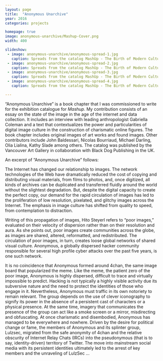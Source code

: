 ```yaml
---
layout: page
title:  "Anonymous Unarchive"
year: 2016
categories: projects

homepage: true
image: anonymous-unarchive/Mashup-Cover.png
width: 400

slideshow:
 - image: anonymous-unarchive/anonymous-spread-1.jpg
   caption: Spreads from the catalog MashUp - The Birth of Modern Culture (2016), including images of my work in the introduction of the section entitled “The Digital  Age An Introduction.”
 - image: anonymous-unarchive/anonymous-spread-2.jpg
   caption: Spreads from the catalog MashUp - The Birth of Modern Culture (2016), including images of my work in the introduction of the section entitled “The Digital  Age An Introduction.”
 - image: anonymous-unarchive/anonymous-spread-3.jpg
   caption: Spreads from the catalog MashUp - The Birth of Modern Culture (2016), including images of my work in the introduction of the section entitled “The Digital  Age An Introduction.”
 - image: anonymous-unarchive/anonymous-spread-4.jpg
   caption: Spreads from the catalog MashUp - The Birth of Modern Culture (2016), including images of my work in the introduction of the section entitled “The Digital  Age An Introduction.”

---
```

“Anonymous Unarchive” is a book chapter that I was commissioned to write for the exhibition catalogue for *Mashup*. My contribution consists of an essay on the state of the image in the age of the internet and data collection. It includes an interview with leading anthropologist Gabriella Coleman and a text that contextualizes the power and particularities of digital image culture in the construction of charismatic online figures. The book chapter includes original images of art works and found images. Other contributors include John Baldessari, Nicolas Bourriaud, Michael Darling, Olia Lialina, Kathy Slade among others. The catalog was published by the Vancouver Art Gallery in collaboration with Black Dog Publishing in the UK. 

An excerpt of “Anonymous Unarchive” follows:

The Internet has changed our relationship to images. The network technologies of the Web have dramatically reduced the cost of copying and distributing visual materials, from films to photos, and, once digitized, all kinds of archives can be duplicated and transferred fluidly around the world without the slightest degradation. But, despite the digital capacity to create the perfect copy, our demand for the rapid circulation of images has led to the proliferation of low resolution, pixelated, and glitchy images across the Internet. The emphasis in image culture has shifted from quality to speed, from contemplation to distraction.

Writing of this propagation of images, Hito Steyerl refers to “poor images,” evaluated on their velocity of dispersion rather than on their resolution and aura. As she points out, poor images create communities across the globe, as images are shared, altered, reformatted, and redistributed. The circulation of poor images, in turn, creates loose global networks of shared visual culture. Anonymous, a globally dispersed hacker community responsible for several high profile cyber attacks over the past five years, is one such network. 

It is no coincidence that Anonymous formed around 4chan, the same image board that popularized the meme. Like the meme, the patient zero of the poor image, Anonymous is highly dispersed, difficult to trace and virtually impossible to predict. Hacking is not typically a highly visible activity due its subversive nature and the need to protect the identities of those who engage in it. Nevertheless, Anonymous must traffic in its own notoriety to remain relevant. The group depends on the use of clever iconography to signify its power in the absence of a persistent cast of characters or a physical presence. At the same time, imagery that communicates the presence of the group can act like a smoke screen or a mirror, misdirecting and obfuscating. At once charismatic and disembodied, Anonymous has managed to be everywhere and nowhere. Driven by the desire for political change or fame, the members of Anonymous and its splinter group, Lulzsec, migrated from the safe anonymity of 4chan and the relative obscurity of Internet Relay Chats (IRCs) into the pseudonymous (that is to say, identity-driven) territory of Twitter. The move into mainstream social media with its persistent identities ultimately led to the arrest of key members and the unraveling of LulzSec ...


